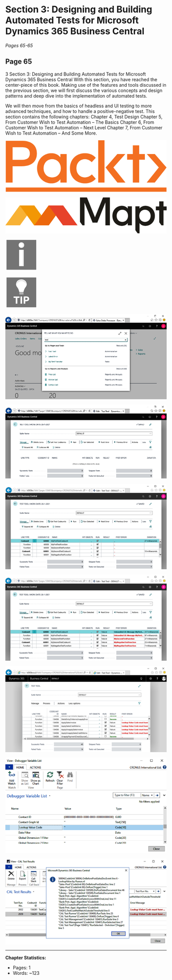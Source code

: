 # Section 3: Designing and Building Automated Tests for Microsoft Dynamics 365 Business Central

*Pages 65-65*

## Page 65

3 Section 3: Designing and Building Automated Tests for Microsoft Dynamics 365 Business Central With this section, you have reached the center-piece of this book. Making use of the features and tools discussed in the previous section, we will first discuss the various concepts and design patterns and deep dive into the implementation of automated tests.

We will then move from the basics of headless and UI testing to more advanced techniques, and how to handle a positive-negative test. This section contains the following chapters: Chapter 4, Test Design Chapter 5, From Customer Wish to Test Automation – The Basics Chapter 6, From Customer Wish to Test Automation – Next Level Chapter 7, From Customer Wish to Test Automation – And Some More.

![Image from page 65](../images/page_65_img_3.png)

![Image from page 65](../images/page_65_img_5.png)

![Image from page 65](../images/page_65_img_7.png)

![Image from page 65](../images/page_65_img_9.png)

![Image from page 65](../images/page_65_img_18.png)

![Image from page 65](../images/page_65_img_19.png)

![Image from page 65](../images/page_65_img_21.png)

![Image from page 65](../images/page_65_img_22.png)

![Image from page 65](../images/page_65_img_54.png)

![Image from page 65](../images/page_65_img_63.png)

![Image from page 65](../images/page_65_img_67.png)

---

**Chapter Statistics:**
- Pages: 1
- Words: ~123

